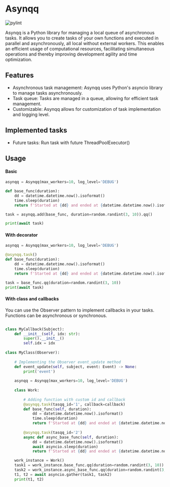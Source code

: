 # Asynqq

![pylint]()

Asynqq is a Python library for managing a local queue of asynchronous tasks.
It allows you to create tasks of your own functions and executed in parallel and asynchronously, all local without external workers.
This enables an efficient usage of computational resources, facilitating simultaneous operations and thereby improving development agility and time optimization.

## Features

- Asynchronous task management: Asynqq uses Python's asyncio library to manage tasks asynchronously.
- Task queue: Tasks are managed in a queue, allowing for efficient task management.
- Customizable: Asynqq allows for customization of task implementation and logging level.

## Implemented tasks

- Future tasks: Run task with future ThreadPoolExecutor()

## Usage

#### Basic
```python
asynqq = Asynqq(max_workers=10, log_level='DEBUG')

def base_func(duration):
    dd = datetime.datetime.now().isoformat()
    time.sleep(duration)
    return f'Started at {dd} and ended at {datetime.datetime.now().isoformat()}'

task = asynqq.add(base_func, duration=random.randint(3, 10)).qq()

print(await task)

```

#### With decorator
```python
asynqq = Asynqq(max_workers=10, log_level='DEBUG')

@asynqq.task()
def base_func(duration):
    dd = datetime.datetime.now().isoformat()
    time.sleep(duration)
    return f'Started at {dd} and ended at {datetime.datetime.now().isoformat()}'

task = base_func.qq(duration=random.randint(3, 10))
print(await task)

```

#### With class and callbacks
You can use the Observer pattern to implement callbacks in your tasks.
Functions can be asynchronous or synchronous.
```python

class MyCallback(Subject):
    def __init__(self, idx: str):
        super().__init__()
        self.idx = idx
        
class MyClass(Observer):
    
    # Implementing the Observer event_update method
    def event_update(self, subject, event: Event) -> None:
        print('event')
        
    asynqq = Asynqq(max_workers=10, log_level='DEBUG')
    
    class Work:
        
        # Adding function with custom id and callback
        @asynqq.task(tasqq_id='1', callback=callback)
        def base_func(self, duration):
            dd = datetime.datetime.now().isoformat()
            time.sleep(duration)
            return f'Started at {dd} and ended at {datetime.datetime.now().isoformat()}'
    
        @asynqq.task(tasqq_id='2')
        async def async_base_func(self, duration):
            dd = datetime.datetime.now().isoformat()
            await asyncio.sleep(duration)
            return f'Started at {dd} and ended at {datetime.datetime.now().isoformat()}'

    work_instance = Work()
    task1 = work_instance.base_func.qq(duration=random.randint(3, 10))
    task2 = work_instance.async_base_func.qq(duration=random.randint(3, 10))
    t1, t2 = await asyncio.gather(task1, task2)
    print(t1, t2)

```